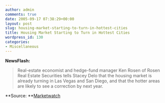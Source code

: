 ```yaml
---
author: admin
comments: true
date: 2005-09-17 07:38:29+00:00
layout: post
slug: housing-market-starting-to-turn-in-hottest-cities
title: Housing Market Starting to Turn in Hottest Cities
wordpress_id: 130
categories:
- Miscellaneous
---
```


**NewsFlash:**


	

> Real-estate economist and hedge-fund manager Ken Rosen of Rosen Real Estate Securities tells Stacey Delo that the housing market is already turning in Las Vegas and San Diego, and that the hotter areas are likely to see a correction by next year.


	

**Source: **[Marketwatch](http://www.marketwatch.com/news/story.asp?guid=%7BC84CAF82-BD7C-4550-B9DF-F37CE72DCD30%7D&siteid=google)

